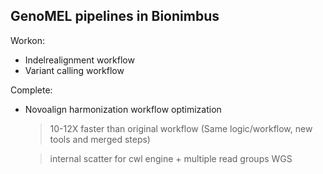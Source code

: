 ## GenoMEL pipelines in Bionimbus

Workon:

* Indelrealignment workflow
* Variant calling workflow

Complete:

* Novoalign harmonization workflow optimization

  > 10-12X faster than original workflow (Same logic/workflow, new tools and merged steps)

  > internal scatter for cwl engine + multiple read groups WGS
